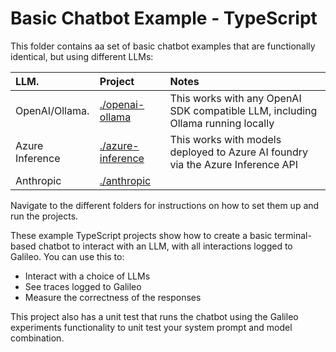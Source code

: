 # Basic Chatbot Example - TypeScript

This folder contains aa set of basic chatbot examples that are functionally identical, but using different LLMs:

| LLM.            | Project                                  | Notes |
| :-------------- | :--------------------------------------- | :---- |
| OpenAI/Ollama.  | [./openai-ollama](./openai-ollama/)      | This works with any OpenAI SDK compatible LLM, including Ollama running locally |
| Azure Inference | [./azure-inference](./azure-inference/)  | This works with models deployed to Azure AI foundry via the Azure Inference API |
| Anthropic       | [./anthropic](./anthropic/)              |  |

Navigate to the different folders for instructions on how to set them up and run the projects.

These example TypeScript projects show how to create a basic terminal-based chatbot to interact with an LLM, with all interactions logged to Galileo. You can use this to:

- Interact with a choice of LLMs
- See traces logged to Galileo
- Measure the correctness of the responses

This project also has a unit test that runs the chatbot using the Galileo experiments functionality to unit test your system prompt and model combination.
